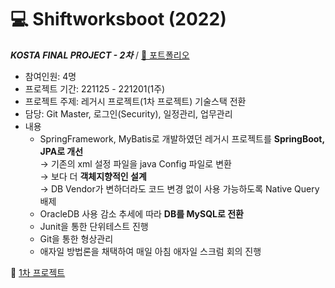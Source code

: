 # 💻 Shiftworksboot (2022)

***KOSTA FINAL PROJECT - 2차*** / [📄 포트폴리오](https://docs.google.com/presentation/d/1rttHUe7aAMxpQ76MAXWj0zSivruam0E_X2pU2RgdAfM/edit?usp=sharing)


- 참여인원: 4명
- 프로젝트 기간: 221125 - 221201(1주)
- 프로젝트 주제: 레거시 프로젝트(1차 프로젝트) 기술스택 전환
- 담당: Git Master, 로그인(Security), 일정관리, 업무관리
- 내용
    - SpringFramework, MyBatis로 개발하였던 레거시 프로젝트를 **SpringBoot, JPA로 개선**
    <br>→ 기존의 xml 설정 파일을 java Config 파일로 변환
    <br>→ 보다 더 **객체지향적인 설계**
    <br>→ DB Vendor가 변하더라도 코드 변경 없이 사용 가능하도록 Native Query 배제
    - OracleDB 사용 감소 추세에 따라 **DB를 MySQL로 전환**
    - Junit을 통한 단위테스트 진행
    - Git을 통한 형상관리
    - 애자일 방법론을 채택하여 매일 아침 애자일 스크럼 회의 진행
    
    
🔗 [1차 프로젝트](https://github.com/chaebini/shiftworks)
